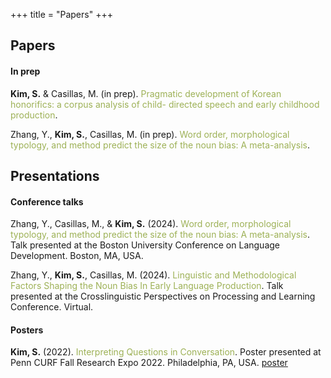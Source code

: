 +++
title = "Papers"
+++

## Papers

#### In prep

**Kim, S.** & Casillas, M. (in prep). <span style="color:#9db156">Pragmatic development of Korean honorifics: a corpus analysis of child-
directed speech and early childhood production</span>.
<!-- <a href="/papers/SubinKimWritingSample.pdf" class="button" target="_blank">preprint</a> -->

Zhang, Y., **Kim, S.**, Casillas, M. (in prep). <span style="color:#9db156">Word order, morphological typology, and method predict the size of the noun bias: A meta-analysis</span>.

## Presentations

#### Conference talks
Zhang, Y., Casillas, M., & **Kim, S.** (2024). <span style="color:#9db156">Word order, morphological typology, and method predict the size of the noun bias: A meta-analysis</span>. Talk presented at the Boston University Conference on Language Development. Boston, MA, USA.

Zhang, Y., **Kim, S.**, Casillas, M. (2024). <span style="color:#9db156">Linguistic and Methodological Factors Shaping the Noun Bias In Early Language Production</span>. Talk presented at the Crosslinguistic Perspectives on Processing and Learning Conference. Virtual.

#### Posters
**Kim, S.** (2022). <span style="color:#9db156">Interpreting Questions in Conversation</span>. Poster presented at Penn CURF Fall Research Expo 2022. Philadelphia, PA, USA. <a href="https://presentations.curf.upenn.edu/sites/default/files/poster_upload/2022-08/SubinKimPosterSummer2022_0.pdf" class="button" target="_blank">poster</a>